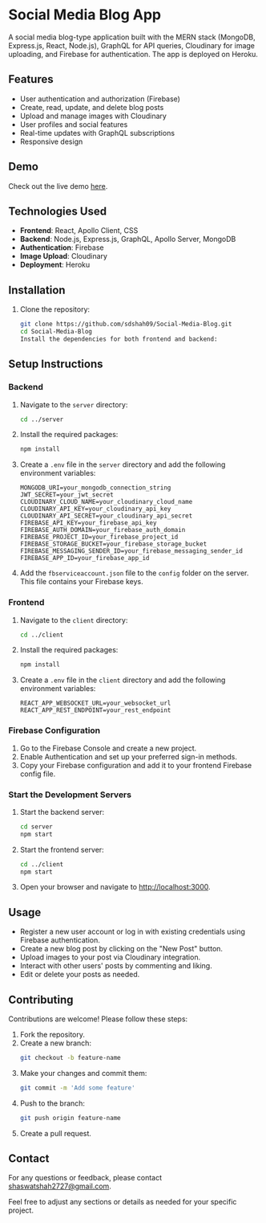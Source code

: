 # Social Media Blog App 

A social media blog-type application built with the MERN stack (MongoDB, Express.js, React, Node.js), GraphQL for API queries, Cloudinary for image uploading, and Firebase for authentication. The app is deployed on Heroku.

## Features

- User authentication and authorization (Firebase)
- Create, read, update, and delete blog posts
- Upload and manage images with Cloudinary
- User profiles and social features
- Real-time updates with GraphQL subscriptions
- Responsive design

## Demo

Check out the live demo [here](https://gql-client-55882c1fa0c4.herokuapp.com/).

## Technologies Used

- **Frontend**: React, Apollo Client, CSS
- **Backend**: Node.js, Express.js, GraphQL, Apollo Server, MongoDB
- **Authentication**: Firebase
- **Image Upload**: Cloudinary
- **Deployment**: Heroku

## Installation

1. Clone the repository:

   ```bash
   git clone https://github.com/sdshah09/Social-Media-Blog.git
   cd Social-Media-Blog
   Install the dependencies for both frontend and backend:
   ```

## Setup Instructions

### Backend

1. Navigate to the `server` directory:
    ```bash
    cd ../server
    ```

2. Install the required packages:
    ```bash
    npm install
    ```

3. Create a `.env` file in the `server` directory and add the following environment variables:
    ```env
    MONGODB_URI=your_mongodb_connection_string
    JWT_SECRET=your_jwt_secret
    CLOUDINARY_CLOUD_NAME=your_cloudinary_cloud_name
    CLOUDINARY_API_KEY=your_cloudinary_api_key
    CLOUDINARY_API_SECRET=your_cloudinary_api_secret
    FIREBASE_API_KEY=your_firebase_api_key
    FIREBASE_AUTH_DOMAIN=your_firebase_auth_domain
    FIREBASE_PROJECT_ID=your_firebase_project_id
    FIREBASE_STORAGE_BUCKET=your_firebase_storage_bucket
    FIREBASE_MESSAGING_SENDER_ID=your_firebase_messaging_sender_id
    FIREBASE_APP_ID=your_firebase_app_id
    ```

4. Add the `fbserviceaccount.json` file to the `config` folder on the server. This file contains your Firebase keys.

### Frontend

1. Navigate to the `client` directory:
    ```bash
    cd ../client
    ```

2. Install the required packages:
    ```bash
    npm install
    ```

3. Create a `.env` file in the `client` directory and add the following environment variables:
    ```env
    REACT_APP_WEBSOCKET_URL=your_websocket_url
    REACT_APP_REST_ENDPOINT=your_rest_endpoint
    ```

### Firebase Configuration

1. Go to the Firebase Console and create a new project.
2. Enable Authentication and set up your preferred sign-in methods.
3. Copy your Firebase configuration and add it to your frontend Firebase config file.

### Start the Development Servers

1. Start the backend server:
    ```bash
    cd server
    npm start
    ```

2. Start the frontend server:
    ```bash
    cd ../client
    npm start
    ```

3. Open your browser and navigate to [http://localhost:3000](http://localhost:3000).

## Usage

- Register a new user account or log in with existing credentials using Firebase authentication.
- Create a new blog post by clicking on the "New Post" button.
- Upload images to your post via Cloudinary integration.
- Interact with other users' posts by commenting and liking.
- Edit or delete your posts as needed.

## Contributing

Contributions are welcome! Please follow these steps:

1. Fork the repository.
2. Create a new branch:
    ```bash
    git checkout -b feature-name
    ```
3. Make your changes and commit them:
    ```bash
    git commit -m 'Add some feature'
    ```
4. Push to the branch:
    ```bash
    git push origin feature-name
    ```
5. Create a pull request.

## Contact

For any questions or feedback, please contact [shaswatshah2727@gmail.com](mailto:shaswatshah2727@gmail.com).

Feel free to adjust any sections or details as needed for your specific project.
